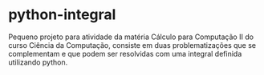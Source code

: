 # python-integral
Pequeno projeto para atividade da matéria Cálculo para Computação II do curso Ciência da Computação, consiste em duas problematizações que se complementam e que podem ser resolvidas com uma integral definida utilizando python.
